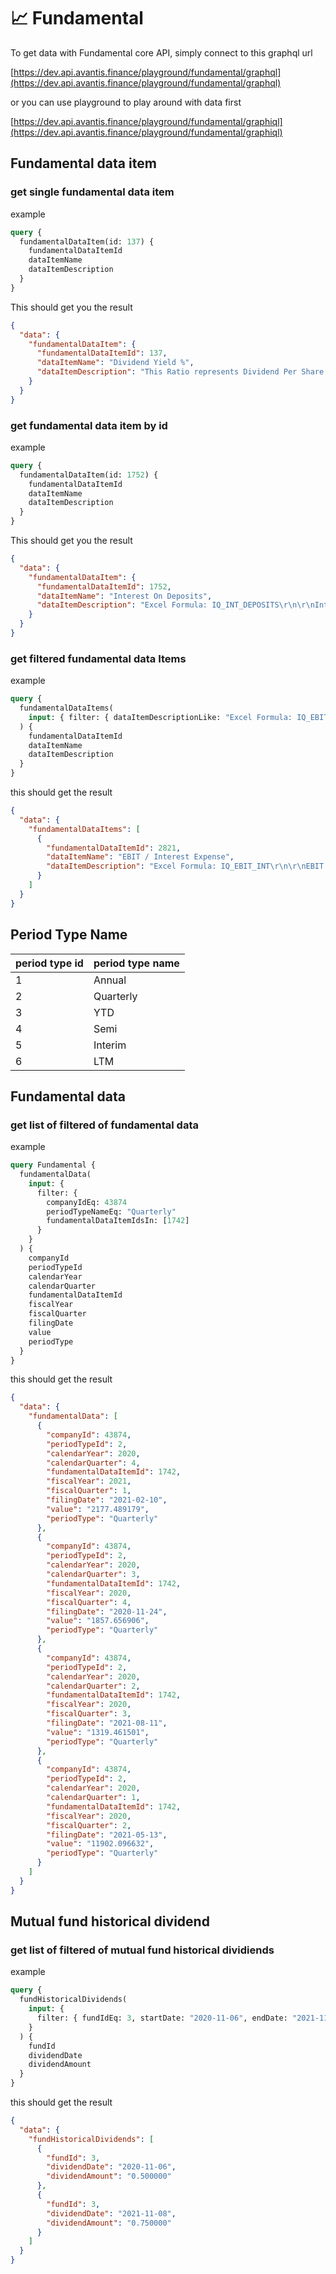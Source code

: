 # 📈 Fundamental

To get data with Fundamental core API, simply connect to this graphql url

[https://dev.api.avantis.finance/playground/fundamental/graphql](https://dev.api.avantis.finance/playground/fundamental/graphql)

or you can use playground to play around with data first

[https://dev.api.avantis.finance/playground/fundamental/graphiql](https://dev.api.avantis.finance/playground/fundamental/graphiql)

## Fundamental data item

### get single fundamental data item

example

```graphql
query {
  fundamentalDataItem(id: 137) {
    fundamentalDataItemId
    dataItemName
    dataItemDescription
  }
}
```

This should get you the result

```json
{
  "data": {
    "fundamentalDataItem": {
      "fundamentalDataItemId": 137,
      "dataItemName": "Dividend Yield %",
      "dataItemDescription": "This Ratio represents Dividend Per Share DIVIDED by Share Price as on Closing Date. This is multiplied by 100. It gives the Percentage of the return (in the form of dividend) on investment (in the form of share price).\r\n\r\nFormula=(DPS/SPCL)*100\r\n\r\nDPS=Dividend Per Share\r\nSPCL=Financial Period Share Price Close"
    }
  }
}
```

### get fundamental data item by id

example

```graphql
query {
  fundamentalDataItem(id: 1752) {
    fundamentalDataItemId
    dataItemName
    dataItemDescription
  }
}
```

This should get you the result

```json
{
  "data": {
    "fundamentalDataItem": {
      "fundamentalDataItemId": 1752,
      "dataItemName": "Interest On Deposits",
      "dataItemDescription": "Excel Formula: IQ_INT_DEPOSITS\r\n\r\nInterest on Deposits [205] is a line item in the Banks template and represents the interest paid on deposits.\r\n\r\nThis item includes:\r\nInterest on customer deposits\r\nInterest on foreign deposits\r\nInterest on money market deposits\r\nInterest on time deposits in denominations of $100,000 or more\r\nInterest on demand deposits\r\nInterest-bearing transaction accounts\r\nInterest on money market and savings account\r\nInterest on NOW accounts\r\nInterest on other time deposits\r\nInterest on passbook accounts\r\nInterest on savings deposits\r\nInterest on insured money funds\r\nInterest on time CD of $100,000 and above\r\nInterest on CDs\r\nInterest on checking \r\nInterest on thrift accounts\r\nInterest on amounts due to banks\r\n\r\nThis items excludes:\r\nInterest on Borrowings\r\nInterest on Short-term FHLB debt\r\nInterest on Long-term FHLB debt\r\n"
    }
  }
}
```

### get filtered fundamental data Items

example

```graphql
query {
  fundamentalDataItems(
    input: { filter: { dataItemDescriptionLike: "Excel Formula: IQ_EBIT_INT" } }
  ) {
    fundamentalDataItemId
    dataItemName
    dataItemDescription
  }
}
```

this should get the result

```json
{
  "data": {
    "fundamentalDataItems": [
      {
        "fundamentalDataItemId": 2821,
        "dataItemName": "EBIT / Interest Expense",
        "dataItemDescription": "Excel Formula: IQ_EBIT_INT\r\n\r\nEBIT [400] / Interest Expense, Total [82]\r\n\r\nNotes:\r\n(1) If the numerator is less than or equal to zero then the ratio will be shown as NM"
      }
    ]
  }
}
```

## Period Type Name

| period type id | period type name |
| -------------- | ---------------- |
| 1              | Annual           |
| 2              | Quarterly        |
| 3              | YTD              |
| 4              | Semi             |
| 5              | Interim          |
| 6              | LTM              |

## Fundamental data

### get list of filtered of fundamental data

example

```graphql
query Fundamental {
  fundamentalData(
    input: {
      filter: {
        companyIdEq: 43874
        periodTypeNameEq: "Quarterly"
        fundamentalDataItemIdsIn: [1742]
      }
    }
  ) {
    companyId
    periodTypeId
    calendarYear
    calendarQuarter
    fundamentalDataItemId
    fiscalYear
    fiscalQuarter
    filingDate
    value
    periodType
  }
}
```

this should get the result

```json
{
  "data": {
    "fundamentalData": [
      {
        "companyId": 43874,
        "periodTypeId": 2,
        "calendarYear": 2020,
        "calendarQuarter": 4,
        "fundamentalDataItemId": 1742,
        "fiscalYear": 2021,
        "fiscalQuarter": 1,
        "filingDate": "2021-02-10",
        "value": "2177.489179",
        "periodType": "Quarterly"
      },
      {
        "companyId": 43874,
        "periodTypeId": 2,
        "calendarYear": 2020,
        "calendarQuarter": 3,
        "fundamentalDataItemId": 1742,
        "fiscalYear": 2020,
        "fiscalQuarter": 4,
        "filingDate": "2020-11-24",
        "value": "1857.656906",
        "periodType": "Quarterly"
      },
      {
        "companyId": 43874,
        "periodTypeId": 2,
        "calendarYear": 2020,
        "calendarQuarter": 2,
        "fundamentalDataItemId": 1742,
        "fiscalYear": 2020,
        "fiscalQuarter": 3,
        "filingDate": "2021-08-11",
        "value": "1319.461501",
        "periodType": "Quarterly"
      },
      {
        "companyId": 43874,
        "periodTypeId": 2,
        "calendarYear": 2020,
        "calendarQuarter": 1,
        "fundamentalDataItemId": 1742,
        "fiscalYear": 2020,
        "fiscalQuarter": 2,
        "filingDate": "2021-05-13",
        "value": "11902.096632",
        "periodType": "Quarterly"
      }
    ]
  }
}
```

## Mutual fund historical dividend

### get list of filtered of mutual fund historical dividiends

example

```graphql
query {
  fundHistoricalDividends(
    input: {
      filter: { fundIdEq: 3, startDate: "2020-11-06", endDate: "2021-11-08" }
    }
  ) {
    fundId
    dividendDate
    dividendAmount
  }
}
```

this should get the result

```json
{
  "data": {
    "fundHistoricalDividends": [
      {
        "fundId": 3,
        "dividendDate": "2020-11-06",
        "dividendAmount": "0.500000"
      },
      {
        "fundId": 3,
        "dividendDate": "2021-11-08",
        "dividendAmount": "0.750000"
      }
    ]
  }
}
```
